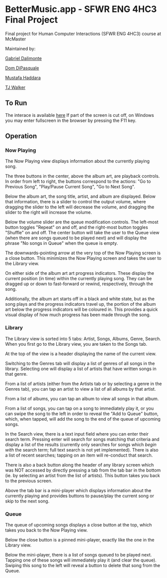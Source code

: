 # BetterMusic.app - SFWR ENG 4HC3 Final Project
Final project for Human Computer Interactions (SFWR ENG 4HC3) course at McMaster

Maintained by:

[Gabriel Dalimonte](https://github.com/Mornix)

[Dom DiPasquale](https://github.com/DiPasquale5)

[Mustafa Haddara](https://github.com/MustafaHaddara)

[TJ Walker](https://github.com/TheRealDetweiler)

## To Run
The interace is available [here](https://mustafahaddara.github.io/BetterMusicApp/)
If part of the screen is cut off, on Windows you may enter fullscreen in the browser by pressing the F11 key.

## Operation
### Now Playing
The Now Playing view displays information about the currently playing song.

The three buttons in the center, above the album art, are playback controls. In order from left to right, the buttons correspond to the actions: "Go to Previous Song", "Play/Pause Current Song", "Go to Next Song".

Below the album art, the song title, artist, and album are displayed. Below that information, there is a slider to control the output volume, where dragging the slider to the left will decrease the volume, and dragging the slider to the right will increase the volume.

Below the volume slider are the queue modification controls. The left-most button toggles "Repeat" on and off, and the right-most button toggles "Shuffle" on and off. The center button will take the user to the Queue view (when there are songs queued to be played next) and will display the phrase "No songs in Queue" when the queue is empty.

The downwards-pointing arrow at the very top of the Now Playing screen is a close button. This minimizes the Now Playing screen and takes the user to the Library view.

On either side of the album art art progress indicators. These display the current position (in time) within the currently playing song. They can be dragged up or down to fast-forward or rewind, respectively, through the song.

Additionally, the album art starts off in a black and white state, but as the song plays and the progress indicators travel up, the portion of the album art below the progress indicators will be coloured in. This provides a quick visual display of how much progress has been made through the song.

### Library
The Library view is sorted into 5 tabs: Artist, Songs, Albums, Genre, Search. When you first go to the Library view, you are taken to the Songs tab. 

At the top of the view is a header displaying the name of the current view.

Switching to the Genres tab will display a list of genres of all songs in the library. Selecting one will display a list of artists that have written songs in that genre.

From a list of artists (either from the Artists tab or by selecting a genre in the Genres tab), you can tap an artist to view a list of all albums by that artist.

From a list of albums, you can tap an album to view all songs in that album.

From a list of songs, you can tap on a song to immediately play it, or you can swipe the song to the left in order to reveal the "Add to Queue" button, which, when tapped, will add the song to the end of the queue of upcoming songs.

In the Search view, there is a text input field where you can enter their search term. Pressing enter will search for songs matching that criteria and display a list of the results (currently only searches for songs which _begin with_ the search term; full text search is not yet implemented). There is also a list of recent searches; tapping on an item will re-conduct that search.

There is also a back button along the header of any library screen which was NOT accessed by directly pressing a tab from the tab bar in the bottom (ie. by selecting an artist from the list of artists). This button takes you back to the previous screen.

Above the tab bar is a mini-player which displays information about the currently playing and provides buttons to pause/play the current song or skip to the next song.

### Queue
The queue of upcoming songs displays a close button at the top, which takes you back to the Now Playing view.

Below the close button is a pinned mini-player, exactly like the one in the Library view. 

Below the mini-player, there is a list of songs queued to be played next. Tapping one of these songs will immediately play it (and clear the queue). Swiping this song to the left will reveal a button to delete that song from the Queue. 